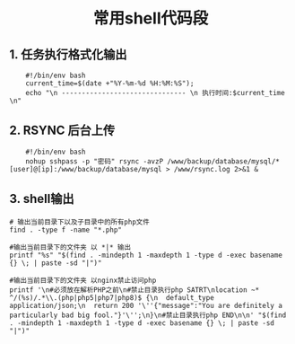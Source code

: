 # <center>常用shell代码段</center>

## 1. 任务执行格式化输出
```shell
    #!/bin/env bash
    current_time=$(date +"%Y-%m-%d %H:%M:%S"); 
    echo "\n ------------------------------- \n 执行时间:$current_time \n"
```

## 2. RSYNC 后台上传
```shell
    #!/bin/env bash
    nohup sshpass -p "密码" rsync -avzP /www/backup/database/mysql/* [user]@[ip]:/www/backup/database/mysql > /www/rsync.log 2>&1 &
```

## 3. shell输出
```shell
# 输出当前目录下以及子目录中的所有php文件
find . -type f -name "*.php"
```

```shell
#输出当前目录下的文件夹 以 *|* 输出
printf "%s" "$(find . -mindepth 1 -maxdepth 1 -type d -exec basename {} \; | paste -sd "|")"
```

```shell
#输出当前目录下的文件夹 以nginx禁止访问php
printf '\n#必须放在解析PHP之前\n#禁止目录执行php SATRT\nlocation ~* ^/(%s)/.*\\.(php|php5|php7|php8)$ {\n  default_type application/json;\n  return 200 '\''{"message":"You are definitely a particularly bad big fool."}'\'';\n}\n#禁止目录执行php END\n\n' "$(find . -mindepth 1 -maxdepth 1 -type d -exec basename {} \; | paste -sd "|")"
```

